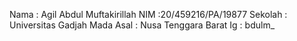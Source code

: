 Nama    : Agil Abdul Muftakirillah
NIM     :20/459216/PA/19877
Sekolah : Universitas Gadjah Mada
Asal    : Nusa Tenggara Barat
Ig      : bdulm_
